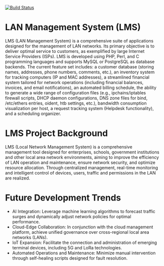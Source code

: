 [![Build Status](https://travis-ci.com/chilek/lms.svg?branch=master)](https://travis-ci.com/chilek/lms)

# LAN Management System (LMS)
LMS (LAN Management System) is a comprehensive suite of applications<!-- by 梁冰丽--> designed for the management of LAN networks. Its primary objective is to deliver optimal service to customers<!-- by 梁冰丽-->, as exemplified by large Internet Service Providers (ISPs)<!-- by 梁冰丽-->. LMS is developed using PHP, Perl, and C programming languages and supports MySQL or PostgreSQL as database backends. The current feature set includes: a customer database (storing names, addresses, phone numbers, comments, etc.), an inventory system for tracking computers (IP and MAC addresses), a streamlined financial system tailored for network operations (including financial balances, invoices, and email notifications), an automated billing schedule, the ability to generate a wide range of configuration files (e.g., ipchains/iptables firewall scripts, DHCP daemon configurations, DNS zone files for bind, /etc/ethers entries, oident, htb settings, etc.), bandwidth consumption visualization per host, a request tracking system (Helpdesk functionality), and a scheduling organizer.<!-- by 梁冰丽-->
 # LMS Project Background
LMS (Local Network Management System) is a comprehensive management tool designed for enterprises, schools, government institutions and other local area network environments, aiming to improve the efficiency of LAN operation and maintenance, ensure network security, and optimize resource allocation. Through centralized management, real-time monitoring and intelligent control of devices, users, traffic and permissions in the LAN are realized.<!--by 梁冰丽-->
# Future Development Trends 
- AI Integration: Leverage machine learning algorithms to forecast traffic surges and dynamically adjust network policies for optimal performance.  
- Cloud-Edge Collaboration: In conjunction with the cloud management platform, achieve unified governance over cross-regional local area networks (LANs).  
- IoT Expansion: Facilitate the connection and administration of emerging terminal devices, including 5G and LoRa technologies.  
- Automated Operations and Maintenance: Minimize manual intervention through self-healing scripts designed for fault resolution.  <!--by 梁冰丽-->
